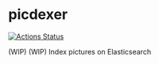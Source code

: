 # picdexer

[![Actions Status](https://github.com/barasher/picdexer/workflows/Go/badge.svg)](https://github.com/barasher/picdexer/actions)

(WIP) (WIP) Index pictures on Elasticsearch
